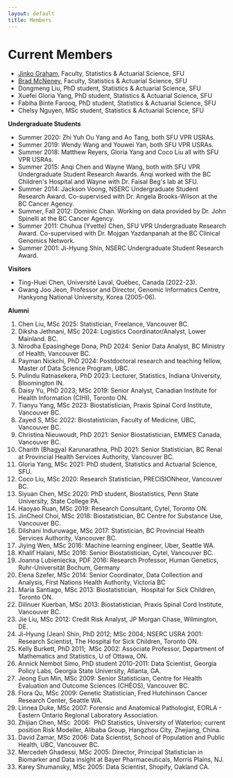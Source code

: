 ```yaml
---
layout: default
title: Members
---
```

# Current Members

<ul>
<li><a href="https://jinkog.github.io">Jinko Graham</a>, Faculty, Statistics &amp; Actuarial Science, SFU<br>
</li>
<li><a href="https://mcneney.github.io/">Brad McNeney</a>, Faculty, Statistics &amp; Actuarial Science, SFU</li>
<li>Dongmeng Liu, PhD student, Statistics &amp; Actuarial Science, SFU</li>
<li>Xuefei Gloria Yang, PhD student, Statistics &amp; Actuarial Science, SFU</li>
<li>Fabiha Binte Farooq, PhD student, Statistics &amp; Actuarial Science, SFU</li>
<li>Chelsy Nguyen, MSc student, Statistics &amp; Actuarial Science, SFU</li>
</ul>
<p><b>Undergraduate Students</b></p>
<ul>
<li>Summer 2020: Zhi Yuh Ou Yang and Ao Tang, both SFU VPR USRAs.</li>
<li>Summer 2019: Wendy Wang and Youwei Yan, both SFU VPR USRAs.</li>
<li>Summer 2018: Matthew Reyers, Gloria Yang and Coco Liu all with SFU VPR USRAs.<br>
</li>
<li>Summer 2015: Anqi Chen and Wayne Wang, both with SFU VPR Undergraduate Student Research Awards. Anqi worked with the BC Children's Hospital and Wayne with Dr. Faisal Beg's lab at SFU.<br>
</li>
<li>Summer 2014: Jackson Voong, NSERC Undergraduate Student Research Award. Co-supervised with Dr. Angela Brooks-Wilson at the BC Cancer Agency.</li>
<li>Summer, Fall 2012: Dominic Chan. Working on data provided by Dr. John Spinelli at the BC Cancer Agency.</li>
<li>Summer 2011: Chuhua (Yvette) Chen, SFU VPR Undergraduate Research Award. Co-supervised with Dr. Mojgan Yazdanpanah at the BC Clinical Genomics Network.</li>
<li>Summer 2001: Ji-Hyung Shin, NSERC Undergraduate Student Research Award. &nbsp;</li>
</ul>
<p><b>Visitors</b></p>
<ul>
<li>Ting-Huei Chen, Université Laval, Québec, Canada (2022-23).</li> 
<li>Gwang Joo Jeon, Professor and Director, Genomic Informatics Centre, Hankyong National University, Korea (2005-06).</li>
</ul>
<p><b>Alumni</b></p>
<ol>
<li>Chen Liu, MSc 2025: Statistician, Freelance, Vancouver BC.</li>
<li>Diksha Jethnani, MSc 2024: Logistics Coordinator/Analyst, Lower Mainland. BC.</li>
<li>Nirodha Epasinghege Dona, PhD 2024: Senior Data Analyst, BC Ministry of Health, Vancouver BC.</li>
  <li>Payman Nickchi, PhD 2024: Postdoctoral research and teaching fellow, Master of Data Science Program, UBC.</li>
<li>Pulindu Ratnasekera, PhD 2023: Lecturer, Statistics, Indiana University, Bloomington IN.</li>
<li>Daisy Yu, PhD 2023; MSc 2019: Senior Analyst, Canadian Institute for Health Information (CIHI), Toronto ON.</li>
<li>Tianyu Yang, MSc 2023: Biostatistician, Praxis Spinal Cord Institute,  Vancouver BC.</li>
<li>Zayed S, MSc 2022:  Biostatistician, Faculty of Medicine, UBC, Vancouver BC.</li>
<li>Christina Nieuwoudt, PhD 2021: Senior Biostatistician, EMMES Canada, Vancouver BC.</li>
<li>Charith (Bhagya) Karunarathna, PhD 2021: Senior Statistician, BC Renal at Provincial Health Services Authority, Vancouver BC.</li>
<li>Gloria Yang, MSc 2021: PhD student, Statistics and Actuarial Science, SFU.</li>
<li>Coco Liu, MSc 2020: Research Statistician, PRECISIONheor, Vancouver BC.</li>
<li>Siyuan Chen, MSc 2020: PhD student, Biostatistics, Penn State University, State College PA.</li>
<li>Haoyao Ruan, MSc 2019: Research Consultant, Cytel, Toronto ON.</li>
<li>JinCheol Choi, MSc 2018: Biostatistician, BC Centre for Substance Use, Vancouver BC.</li>
<li>Dilshani Induruwage, MSc 2017: Statistician, BC Provincial Health Services Authority, Vancouver BC.<br>
</li>
<li>Jiying Wen, MSc 2016: Machine learning engineer, Uber, Seattle WA.<br>
</li>
<li>Khalif Halani, MSc 2016: Senior Biostatistician, Cytel, Vancouver BC.<br>
</li>
<li>Joanna Lubieniecka, PDF 2016: Research Professor, Human Genetics, Ruhr-Universität Bochum, Germany<br>
</li>
<li>Elena Szefer, MSc 2014: Senior Coordinator, Data Collection and Analysis, First Nations Health Authority, Victoria BC<br>
</li>
<li>Maria Santiago, MSc 2013: Biostatistician,&nbsp; Hospital for Sick Children, Toronto ON.<br>
</li>
<li>Dilinuer Kuerban, MSc 2013: Biostatistician, Praxis Spinal Cord Institute, Vancouver BC.<br>
</li>
<li>Jie Liu, MSc 2012: Credit Risk Analyst, JP Morgan Chase, Wilmington, DE.</li>
<li>Ji-Hyung (Jean) Shin, PhD 2012; MSc 2004; NSERC USRA 2001: Research Scientist, The Hospital for Sick Children, Toronto ON.</li>
<li>Kelly Burkett, PhD 2011;&nbsp; MSc 2002: Associate Professor, Department of Mathematics and Statistics, U of Ottawa, ON<b>.</b></li>
<li>Annick Nembot Simo, PhD student 2010-2011: Data Scientist, Georgia Policy Labs, Georgia State University, Atlanta, GA.<br>
</li>
<li>Jeong Eun Min, MSc 2009: Senior Statistician, Centre for Health Evaluation and Outcome Sciences (CHÉOS), Vancouver BC.</li>
<li>Flora Qu, MSc 2009: Genetic Statistician, Fred Hutchinson Cancer Research Center, Seattle WA.<br>
</li>
<li>Linnea Duke, MSc 2007: Forensic and Anatomical Pathologist, EORLA - Eastern Ontario Regional Laboratory Association.</li>
<li>Zhijian Chen, MSc&nbsp; 2006:&nbsp; PhD Statistics, University of Waterloo; current position Risk Modeller, Alibaba Group, Hangzhou City, Zhejiang, China.</li>
<li>David Zamar, MSc 2006: Data Scientist, School of Population and Public Health, UBC, Vancouver BC.<br>
</li>
<li>Mercedeh Ghadessi, MSc 2005: Director, Principal Statistician in Biomarker and Data insight at Bayer Pharmaceuticals,
Morris Plains, NJ.<br>
</li>
<li>Karey Shumansky, MSc 2005: Data Scientist, Shopify, Oakland CA.</li>
</ol>
<p>&nbsp;</p>

